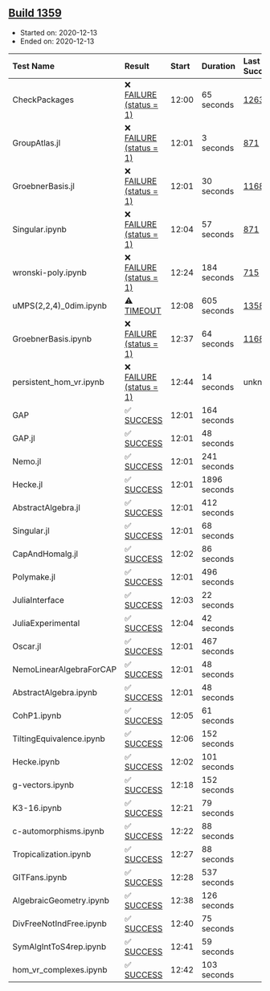 ## [Build 1359](https://oscarci.mathematik.uni-kl.de/job/oscar-stable/1359/)

* Started on: 2020-12-13
* Ended on: 2020-12-13

| Test Name    | Result | Start | Duration | Last Success | First Failure |
|:-------------|:-------|:------|:---------|:-------------|:--------------|
| CheckPackages | ❌ [FAILURE (status = 1)](https://oscarci.mathematik.uni-kl.de/job/oscar-stable/1359/artifact/logs/build-1359/CheckPackages.log) | 12:00 | 65 seconds | [1263](https://oscarci.mathematik.uni-kl.de/job/oscar-stable/1263/) | [1264](https://oscarci.mathematik.uni-kl.de/job/oscar-stable/1264/) |
| GroupAtlas.jl | ❌ [FAILURE (status = 1)](https://oscarci.mathematik.uni-kl.de/job/oscar-stable/1359/artifact/logs/build-1359/GroupAtlas.jl.log) | 12:01 | 3 seconds | [871](https://oscarci.mathematik.uni-kl.de/job/oscar-stable/871/) | [872](https://oscarci.mathematik.uni-kl.de/job/oscar-stable/872/) |
| GroebnerBasis.jl | ❌ [FAILURE (status = 1)](https://oscarci.mathematik.uni-kl.de/job/oscar-stable/1359/artifact/logs/build-1359/GroebnerBasis.jl.log) | 12:01 | 30 seconds | [1168](https://oscarci.mathematik.uni-kl.de/job/oscar-stable/1168/) | [1169](https://oscarci.mathematik.uni-kl.de/job/oscar-stable/1169/) |
| Singular.ipynb | ❌ [FAILURE (status = 1)](https://oscarci.mathematik.uni-kl.de/job/oscar-stable/1359/artifact/logs/build-1359/Singular.ipynb.log) | 12:04 | 57 seconds | [871](https://oscarci.mathematik.uni-kl.de/job/oscar-stable/871/) | [872](https://oscarci.mathematik.uni-kl.de/job/oscar-stable/872/) |
| wronski-poly.ipynb | ❌ [FAILURE (status = 1)](https://oscarci.mathematik.uni-kl.de/job/oscar-stable/1359/artifact/logs/build-1359/wronski-poly.ipynb.log) | 12:24 | 184 seconds | [715](https://oscarci.mathematik.uni-kl.de/job/oscar-stable/715/) | [716](https://oscarci.mathematik.uni-kl.de/job/oscar-stable/716/) |
| uMPS(2,2,4)_0dim.ipynb | ⚠ [TIMEOUT](https://oscarci.mathematik.uni-kl.de/job/oscar-stable/1359/artifact/logs/build-1359/uMPS-2-2-4-_0dim.ipynb.log) | 12:08 | 605 seconds | [1358](https://oscarci.mathematik.uni-kl.de/job/oscar-stable/1358/) | [1359](https://oscarci.mathematik.uni-kl.de/job/oscar-stable/1359/) |
| GroebnerBasis.ipynb | ❌ [FAILURE (status = 1)](https://oscarci.mathematik.uni-kl.de/job/oscar-stable/1359/artifact/logs/build-1359/GroebnerBasis.ipynb.log) | 12:37 | 64 seconds | [1168](https://oscarci.mathematik.uni-kl.de/job/oscar-stable/1168/) | [1169](https://oscarci.mathematik.uni-kl.de/job/oscar-stable/1169/) |
| persistent_hom_vr.ipynb | ❌ [FAILURE (status = 1)](https://oscarci.mathematik.uni-kl.de/job/oscar-stable/1359/artifact/logs/build-1359/persistent_hom_vr.ipynb.log) | 12:44 | 14 seconds | unknown | unknown |
| GAP | ✅ [SUCCESS](https://oscarci.mathematik.uni-kl.de/job/oscar-stable/1359/artifact/logs/build-1359/GAP.log) | 12:01 | 164 seconds |  |  |
| GAP.jl | ✅ [SUCCESS](https://oscarci.mathematik.uni-kl.de/job/oscar-stable/1359/artifact/logs/build-1359/GAP.jl.log) | 12:01 | 48 seconds |  |  |
| Nemo.jl | ✅ [SUCCESS](https://oscarci.mathematik.uni-kl.de/job/oscar-stable/1359/artifact/logs/build-1359/Nemo.jl.log) | 12:01 | 241 seconds |  |  |
| Hecke.jl | ✅ [SUCCESS](https://oscarci.mathematik.uni-kl.de/job/oscar-stable/1359/artifact/logs/build-1359/Hecke.jl.log) | 12:01 | 1896 seconds |  |  |
| AbstractAlgebra.jl | ✅ [SUCCESS](https://oscarci.mathematik.uni-kl.de/job/oscar-stable/1359/artifact/logs/build-1359/AbstractAlgebra.jl.log) | 12:01 | 412 seconds |  |  |
| Singular.jl | ✅ [SUCCESS](https://oscarci.mathematik.uni-kl.de/job/oscar-stable/1359/artifact/logs/build-1359/Singular.jl.log) | 12:01 | 68 seconds |  |  |
| CapAndHomalg.jl | ✅ [SUCCESS](https://oscarci.mathematik.uni-kl.de/job/oscar-stable/1359/artifact/logs/build-1359/CapAndHomalg.jl.log) | 12:02 | 86 seconds |  |  |
| Polymake.jl | ✅ [SUCCESS](https://oscarci.mathematik.uni-kl.de/job/oscar-stable/1359/artifact/logs/build-1359/Polymake.jl.log) | 12:01 | 496 seconds |  |  |
| JuliaInterface | ✅ [SUCCESS](https://oscarci.mathematik.uni-kl.de/job/oscar-stable/1359/artifact/logs/build-1359/JuliaInterface.log) | 12:03 | 22 seconds |  |  |
| JuliaExperimental | ✅ [SUCCESS](https://oscarci.mathematik.uni-kl.de/job/oscar-stable/1359/artifact/logs/build-1359/JuliaExperimental.log) | 12:04 | 42 seconds |  |  |
| Oscar.jl | ✅ [SUCCESS](https://oscarci.mathematik.uni-kl.de/job/oscar-stable/1359/artifact/logs/build-1359/Oscar.jl.log) | 12:01 | 467 seconds |  |  |
| NemoLinearAlgebraForCAP | ✅ [SUCCESS](https://oscarci.mathematik.uni-kl.de/job/oscar-stable/1359/artifact/logs/build-1359/NemoLinearAlgebraForCAP.log) | 12:01 | 48 seconds |  |  |
| AbstractAlgebra.ipynb | ✅ [SUCCESS](https://oscarci.mathematik.uni-kl.de/job/oscar-stable/1359/artifact/logs/build-1359/AbstractAlgebra.ipynb.log) | 12:01 | 48 seconds |  |  |
| CohP1.ipynb | ✅ [SUCCESS](https://oscarci.mathematik.uni-kl.de/job/oscar-stable/1359/artifact/logs/build-1359/CohP1.ipynb.log) | 12:05 | 61 seconds |  |  |
| TiltingEquivalence.ipynb | ✅ [SUCCESS](https://oscarci.mathematik.uni-kl.de/job/oscar-stable/1359/artifact/logs/build-1359/TiltingEquivalence.ipynb.log) | 12:06 | 152 seconds |  |  |
| Hecke.ipynb | ✅ [SUCCESS](https://oscarci.mathematik.uni-kl.de/job/oscar-stable/1359/artifact/logs/build-1359/Hecke.ipynb.log) | 12:02 | 101 seconds |  |  |
| g-vectors.ipynb | ✅ [SUCCESS](https://oscarci.mathematik.uni-kl.de/job/oscar-stable/1359/artifact/logs/build-1359/g-vectors.ipynb.log) | 12:18 | 152 seconds |  |  |
| K3-16.ipynb | ✅ [SUCCESS](https://oscarci.mathematik.uni-kl.de/job/oscar-stable/1359/artifact/logs/build-1359/K3-16.ipynb.log) | 12:21 | 79 seconds |  |  |
| c-automorphisms.ipynb | ✅ [SUCCESS](https://oscarci.mathematik.uni-kl.de/job/oscar-stable/1359/artifact/logs/build-1359/c-automorphisms.ipynb.log) | 12:22 | 88 seconds |  |  |
| Tropicalization.ipynb | ✅ [SUCCESS](https://oscarci.mathematik.uni-kl.de/job/oscar-stable/1359/artifact/logs/build-1359/Tropicalization.ipynb.log) | 12:27 | 88 seconds |  |  |
| GITFans.ipynb | ✅ [SUCCESS](https://oscarci.mathematik.uni-kl.de/job/oscar-stable/1359/artifact/logs/build-1359/GITFans.ipynb.log) | 12:28 | 537 seconds |  |  |
| AlgebraicGeometry.ipynb | ✅ [SUCCESS](https://oscarci.mathematik.uni-kl.de/job/oscar-stable/1359/artifact/logs/build-1359/AlgebraicGeometry.ipynb.log) | 12:38 | 126 seconds |  |  |
| DivFreeNotIndFree.ipynb | ✅ [SUCCESS](https://oscarci.mathematik.uni-kl.de/job/oscar-stable/1359/artifact/logs/build-1359/DivFreeNotIndFree.ipynb.log) | 12:40 | 75 seconds |  |  |
| SymAlgIntToS4rep.ipynb | ✅ [SUCCESS](https://oscarci.mathematik.uni-kl.de/job/oscar-stable/1359/artifact/logs/build-1359/SymAlgIntToS4rep.ipynb.log) | 12:41 | 59 seconds |  |  |
| hom_vr_complexes.ipynb | ✅ [SUCCESS](https://oscarci.mathematik.uni-kl.de/job/oscar-stable/1359/artifact/logs/build-1359/hom_vr_complexes.ipynb.log) | 12:42 | 103 seconds |  |  |
